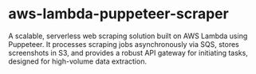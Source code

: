 # aws-lambda-puppeteer-scraper
A scalable, serverless web scraping solution built on AWS Lambda using Puppeteer. It processes scraping jobs asynchronously via SQS, stores screenshots in S3, and provides a robust API gateway for initiating tasks, designed for high-volume data extraction.
